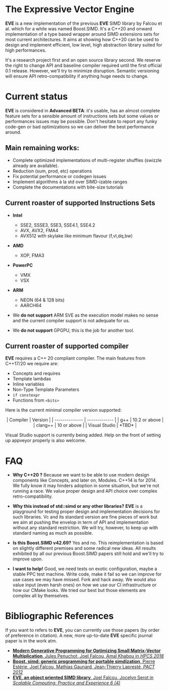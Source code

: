 The Expressive Vector Engine
============================

**EVE** is a new implementation of the previous **EVE** SIMD library by Falcou et al. which for a while was named Boost.SIMD. It's a C++20 and onward implementation of a type based wrapper around SIMD extensions sets for most current architectures. It aims at showing how C++20 can be used to design and implement efficient, low level, high abstraction library suited for high performances.

It's a research project first and an open source library second. We reserve the right to change API and baseline compiler required until the first official 0.1 release. However, we'll try to minimize disruption. Semantic versioning will ensure API retro-compatibility if anything huge needs to change.

# Current status

**EVE** is considered in **Advanced BETA**: it's usable, has an almost complete feature sets for a sensible
amount of instructions sets but some values or performances issues may be possible. Don't hesitate to report
any funky code-gen or bad optimizations so we can deliver the best performance around.

## Main remaining works:

  - Complete optimized implementations of multi-register shuffles (swizzle already are available).
  - Reduction (sum, prod, etc) operations
  - Fix potential performance or codegen issues
  - Implement algorithms à la std over SIMD-izable ranges
  - Complete the documentations with bite-size tutorials

## Current roaster of supported Instructions Sets

  - **Intel**
    - SSE2, SSSE3, SSE3, SSE4.1, SSE4.2
    - AVX, AVX2, FMA4
    - AVX512 with skylake like  minimum flavour (f,vl,dq,bw)
  - **AMD**
    - XOP, FMA3
  - **PowerPC**
    - VMX
    - VSX
  - **ARM**
    - NEON (64 & 128 bits)
    - AARCH64

  - We **do not support** ARM SVE as the execution model makes no sense and the current compiler support is not adequate for us.
  - We **do not support** GPGPU, this is the job for another tool.

## Current roaster of supported compiler

**EVE** requires a C++ 20 compliant compiler. The main features from C++17/20 we require are:
 - Concepts and requires
 - Template lambdas
 - Inline variables
 - Non-Type Template Parameters
 - `if constexpr`
 - Functions from `<bits>`

Here is the current minimal compiler version supported:

<center>
| Compiler       | Version       |
| -------------- | ------------- |
| g++            | 10.2 or above |
| clang++        | 10   or above |
| Visual Studio  | *TBD*         |
</center>

Visual Studio support is currently being added. Help on the front of setting up appveyor properly is also welcome.

# FAQ

 - **Why C++20 ?** Because we want to be able to use modern design components like Concepts, and later on, Modules. C++14 is for 2014.
   We fully know it may hinders adoption in some situation, but we're not running a race. We value proper design and API choice over
   complex retro-compatibility.

 - **Why this instead of std::simd or any other libraries?** **EVE** is a playground for testing proper
   design and implementation decisions for such libraries. Vc and its standard version are fine pieces
   of work but we aim at pushing the envelop in term of API and implementation without any standard
   restriction. We will try, however, to keep up with standard naming as much as possible.

 - **Is this Boost.SIMD v42.69?** Yes and no. This reimplementation is based on slightly different
   premises and some radical new ideas. All results exhibited by all our previous Boost.SIMD papers
   still hold and we'll try to improve upon.

 - **I want to help!** Good, we need tests on exotic configuration, maybe a stable PPC test machine.
   Write code, make it fail so we can improve for use cases we may have missed. Fork and hack away.
   We would also value input (even harsh ones) on how we use our CI infrastructure or how our CMake looks.
   We tried our best but those elements are complex all by themselves.

# Bibliographic References

If you want to refers to **EVE**, you can currently use those papers (by order of preference in citation).
A new, more up-to-date **EVE** specific journal paper is in the work atm.

 - [**Modern Generative Programming for Optimizing Small Matrix-Vector Multiplication**, Jules Penuchot, Joel Falcou, Amal Khabou in *HPCS 2018*](https://hal.archives-ouvertes.fr/hal-01409286/document)
 - [**Boost. simd: generic programming for portable simdization**, Pierre Estérie, Joel Falcou, Mathias Gaunard, Jean-Thierry Lapresté, *PACT 2012*](https://core.ac.uk/download/pdf/51214382.pdf#page=110)
 - [**EVE, an object oriented SIMD library**, Joel Falcou, Jocelyn Serot in *Scalable Computing: Practice and Experience 6 (4)*](https://www.scpe.org/index.php/scpe/article/download/345/32)
